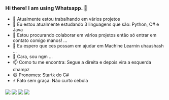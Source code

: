 ### Hi there! I am using Whatsapp. 👋

<!--
**victorfdelima/victorfdelima** is a ✨ _special_ ✨ repository because its `README.md` (this file) appears on your GitHub profile.
-->
- 🔭 Atualmente estou trabalhando em vários projetos
- 🌱 Eu estou atualmente estudando 3 linguagens que são: Python, C# e Java
- 👯 Estou procurando colaborar em vários projetos então só entrar em contato comigo manos! ...
- 🤔 Eu espero que ces possam em ajudar em Machine Learnin uhaushash ...
- 💬 Cara, sou ngm ...
- 📫 Como tu me encontra: Segue a direita e depois vira a esquerda champz
- 😄 Pronomes: Startk do C#
- ⚡ Fato sem graça: Não curto cebola


[<img src="https://img.shields.io/badge/twitter-%231DA1F2.svg?&style=for-the-badge&logo=twitter&logoColor=white" />](https://twitter.com/victorfdlima020)  [<img src="https://img.shields.io/badge/linkedin-%230077B5.svg?&style=for-the-badge&logo=linkedin&logoColor=white" />](https://www.linkedin.com/in/victorferreiradelima/) [<img src = "https://img.shields.io/badge/instagram-%23E4405F.svg?&style=for-the-badge&logo=instagram&logoColor=white">](https://www.instagram.com/victorfdlima020/) [<img src = "https://img.shields.io/badge/facebook-%231877F2.svg?&style=for-the-badge&logo=facebook&logoColor=white">](https://www.facebook.com/victorferreiradelima)
